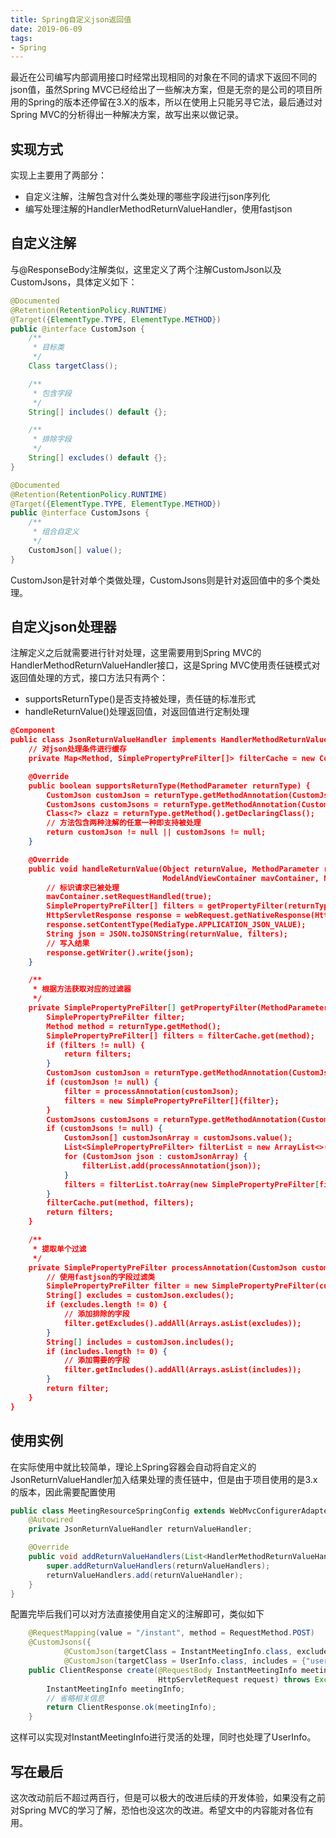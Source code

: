 ```yaml
---
title: Spring自定义json返回值
date: 2019-06-09
tags:
- Spring
---
```

最近在公司编写内部调用接口时经常出现相同的对象在不同的请求下返回不同的json值，虽然Spring MVC已经给出了一些解决方案，但是无奈的是公司的项目所用的Spring的版本还停留在3.X的版本，所以在使用上只能另寻它法，最后通过对Spring MVC的分析得出一种解决方案，故写出来以做记录。

## 实现方式

实现上主要用了两部分：

* 自定义注解，注解包含对什么类处理的哪些字段进行json序列化
* 编写处理注解的HandlerMethodReturnValueHandler，使用fastjson

## 自定义注解

与@ResponseBody注解类似，这里定义了两个注解CustomJson以及CustomJsons，具体定义如下：

```java
@Documented
@Retention(RetentionPolicy.RUNTIME)
@Target({ElementType.TYPE, ElementType.METHOD})
public @interface CustomJson {
    /**
     * 目标类
     */
    Class targetClass();

    /**
     * 包含字段
     */
    String[] includes() default {};

    /**
     * 排除字段
     */
    String[] excludes() default {};
}
```

```java
@Documented
@Retention(RetentionPolicy.RUNTIME)
@Target({ElementType.TYPE, ElementType.METHOD})
public @interface CustomJsons {
    /**
     * 组合自定义
     */
    CustomJson[] value();
}
```

CustomJson是针对单个类做处理，CustomJsons则是针对返回值中的多个类处理。

## 自定义json处理器

注解定义之后就需要进行针对处理，这里需要用到Spring MVC的HandlerMethodReturnValueHandler接口，这是Spring MVC使用责任链模式对返回值处理的方式，接口方法只有两个：

* supportsReturnType()是否支持被处理，责任链的标准形式
* handleReturnValue()处理返回值，对返回值进行定制处理

```json
@Component
public class JsonReturnValueHandler implements HandlerMethodReturnValueHandler {
    // 对json处理条件进行缓存
    private Map<Method, SimplePropertyPreFilter[]> filterCache = new ConcurrentHashMap(16);

    @Override
    public boolean supportsReturnType(MethodParameter returnType) {
        CustomJson customJson = returnType.getMethodAnnotation(CustomJson.class);
        CustomJsons customJsons = returnType.getMethodAnnotation(CustomJsons.class);
        Class<?> clazz = returnType.getMethod().getDeclaringClass();
        // 方法包含两种注解的任意一种即支持被处理
        return customJson != null || customJsons != null;
    }

    @Override
    public void handleReturnValue(Object returnValue, MethodParameter returnType,
                                  ModelAndViewContainer mavContainer, NativeWebRequest webRequest) throws Exception {
        // 标识请求已被处理
        mavContainer.setRequestHandled(true);
        SimplePropertyPreFilter[] filters = getPropertyFilter(returnType);
        HttpServletResponse response = webRequest.getNativeResponse(HttpServletResponse.class);
        response.setContentType(MediaType.APPLICATION_JSON_VALUE);
        String json = JSON.toJSONString(returnValue, filters);
        // 写入结果
        response.getWriter().write(json);
    }

    /**
     * 根据方法获取对应的过滤器
     */
    private SimplePropertyPreFilter[] getPropertyFilter(MethodParameter returnType) {
        SimplePropertyPreFilter filter;
        Method method = returnType.getMethod();
        SimplePropertyPreFilter[] filters = filterCache.get(method);
        if (filters != null) {
            return filters;
        }
        CustomJson customJson = returnType.getMethodAnnotation(CustomJson.class);
        if (customJson != null) {
            filter = processAnnotation(customJson);
            filters = new SimplePropertyPreFilter[]{filter};
        }
        CustomJsons customJsons = returnType.getMethodAnnotation(CustomJsons.class);
        if (customJsons != null) {
            CustomJson[] customJsonArray = customJsons.value();
            List<SimplePropertyPreFilter> filterList = new ArrayList<>(customJsonArray.length);
            for (CustomJson json : customJsonArray) {
                filterList.add(processAnnotation(json));
            }
            filters = filterList.toArray(new SimplePropertyPreFilter[filterList.size()]);
        }
        filterCache.put(method, filters);
        return filters;
    }

    /**
     * 提取单个过滤
     */
    private SimplePropertyPreFilter processAnnotation(CustomJson customJson) {
        // 使用fastjson的字段过滤类
        SimplePropertyPreFilter filter = new SimplePropertyPreFilter(customJson.targetClass());
        String[] excludes = customJson.excludes();
        if (excludes.length != 0) {
            // 添加排除的字段
            filter.getExcludes().addAll(Arrays.asList(excludes));
        }
        String[] includes = customJson.includes();
        if (includes.length != 0) {
            // 添加需要的字段
            filter.getIncludes().addAll(Arrays.asList(includes));
        }
        return filter;
    }
}
```

## 使用实例

在实际使用中就比较简单，理论上Spring容器会自动将自定义的JsonReturnValueHandler加入结果处理的责任链中，但是由于项目使用的是3.x的版本，因此需要配置使用

```java
public class MeetingResourceSpringConfig extends WebMvcConfigurerAdapter {
    @Autowired
    private JsonReturnValueHandler returnValueHandler;

    @Override
    public void addReturnValueHandlers(List<HandlerMethodReturnValueHandler> returnValueHandlers) {
        super.addReturnValueHandlers(returnValueHandlers);
        returnValueHandlers.add(returnValueHandler);
    }
}
```

配置完毕后我们可以对方法直接使用自定义的注解即可，类似如下

```java
    @RequestMapping(value = "/instant", method = RequestMethod.POST)
    @CustomJsons({
            @CustomJson(targetClass = InstantMeetingInfo.class, excludes = {"password", "chairPassword", "userList"}),
            @CustomJson(targetClass = UserInfo.class, includes = {"userId", "userName", "displayName"})})
    public ClientResponse create(@RequestBody InstantMeetingInfo meetingInfo,
                                 HttpServletRequest request) throws Exception {
        InstantMeetingInfo meetingInfo;
        // 省略相关信息
        return ClientResponse.ok(meetingInfo);
    }
```

这样可以实现对InstantMeetingInfo进行灵活的处理，同时也处理了UserInfo。

## 写在最后

这次改动前后不超过两百行，但是可以极大的改进后续的开发体验，如果没有之前对Spring MVC的学习了解，恐怕也没这次的改进。希望文中的内容能对各位有用。
